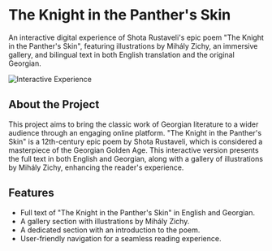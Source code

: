 # The Knight in the Panther's Skin

An interactive digital experience of Shota Rustaveli's epic poem "The Knight in the Panther's Skin", featuring illustrations by Mihály Zichy, an immersive gallery, and bilingual text in both English translation and the original Georgian.

![Interactive Experience](example.gif)

## About the Project

This project aims to bring the classic work of Georgian literature to a wider audience through an engaging online platform. "The Knight in the Panther's Skin" is a 12th-century epic poem by Shota Rustaveli, which is considered a masterpiece of the Georgian Golden Age. This interactive version presents the full text in both English and Georgian, along with a gallery of illustrations by Mihály Zichy, enhancing the reader's experience.

## Features

- Full text of "The Knight in the Panther's Skin" in English and Georgian.
- A gallery section with illustrations by Mihály Zichy.
- A dedicated section with an introduction to the poem.
- User-friendly navigation for a seamless reading experience.
